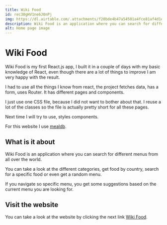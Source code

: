 ```yaml
---
title: Wiki Food
id: rec30gHV1ne6J0nPj
img: https://dl.airtable.com/.attachments/f20bde4b47a54501a4fce81af4d1e6d2/0c95d000/wiki_food.png
description: Wiki Food is an application where you can search for different menus from all over the world.
alt: Home page image
---
```


# Wiki Food

Wiki Food is my first React.js app, I built it in a couple of days with my basic knowledge of React, even though there are a lot of things to improve I am very happy with the result.

I had to use all the things I know from react, the project fetches data, has a form, uses Router. It has different pages and components.

I just use one CSS file, because I did not want to bother about that. I reuse a lot of the classes so the file is actually pretty short for all these pages.

Next time I will try to use, styles components.

For this website I use [mealdb](https://www.themealdb.com/api.php).

## What is it about

Wiki Food is an application where you can search for different menus from all over the world.

You can take a look at the different categories, get food by country, search for a specific food or even get a random menu.

If you navigate so specific menu, you get some suggestions based on the current menu you are looking for.

## Visit the website

You can take a look at the website by clicking the next link
[Wiki Food](https://wiki-food.netlify.app/).
